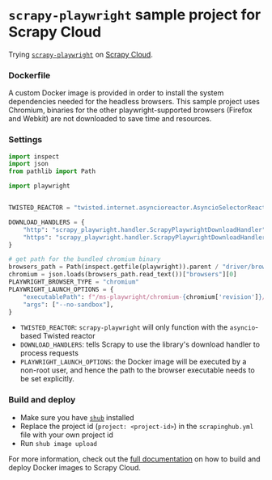 # `scrapy-playwright` sample project for Scrapy Cloud

Trying [`scrapy-playwright`](https://github.com/elacuesta/scrapy-playwright) on [Scrapy Cloud](https://scrapinghub.com/scrapy-cloud).


### Dockerfile

A custom Docker image is provided in order to install the system dependencies needed for the headless browsers. This sample project uses Chromium, binaries for the other playwright-supported browsers (Firefox and Webkit) are not downloaded to save time and resources.


### Settings

```python
import inspect
import json
from pathlib import Path

import playwright


TWISTED_REACTOR = "twisted.internet.asyncioreactor.AsyncioSelectorReactor"

DOWNLOAD_HANDLERS = {
    "http": "scrapy_playwright.handler.ScrapyPlaywrightDownloadHandler",
    "https": "scrapy_playwright.handler.ScrapyPlaywrightDownloadHandler",
}

# get path for the bundled chromium binary
browsers_path = Path(inspect.getfile(playwright)).parent / "driver/browsers.json"
chromium = json.loads(browsers_path.read_text())["browsers"][0]
PLAYWRIGHT_BROWSER_TYPE = "chromium"
PLAYWRIGHT_LAUNCH_OPTIONS = {
    "executablePath": f"/ms-playwright/chromium-{chromium['revision']}/chrome-linux/chrome",
    "args": ["--no-sandbox"],
}
```

* `TWISTED_REACTOR`: `scrapy-playwright` will only function with the `asyncio`-based Twisted reactor
* `DOWNLOAD_HANDLERS`: tells Scrapy to use the library's download handler to process requests
* `PLAYWRIGHT_LAUNCH_OPTIONS`: the Docker image will be executed by a non-root user, and hence the path to the browser executable needs to be set explicitly.


### Build and deploy

* Make sure you have [`shub`](https://shub.readthedocs.io/en/stable/index.html) installed
* Replace the project id (`project: <project-id>`) in the `scrapinghub.yml` file with your own project id
* Run `shub image upload`

For more information, check out the [full documentation](https://shub.readthedocs.io/en/stable/deploy-custom-image.html) on how to build and deploy Docker images to Scrapy Cloud.
